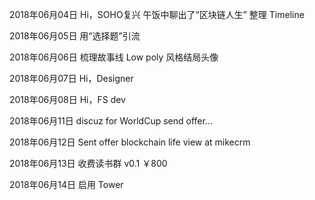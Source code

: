 2018年06月04日
Hi，SOHO复兴
午饭中聊出了“区块链人生”
整理 Timeline

2018年06月05日
用“选择题”引流

2018年06月06日
梳理故事线
Low poly 风格结局头像

2018年06月07日
Hi，Designer

2018年06月08日
Hi，FS dev

2018年06月11日
discuz for WorldCup
send offer...

2018年06月12日
Sent offer
blockchain life view at mikecrm

2018年06月13日
收费读书群 v0.1 ￥800

2018年06月14日
启用 Tower